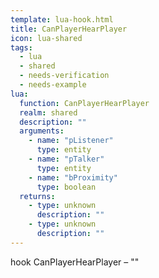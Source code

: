 ```yaml
---
template: lua-hook.html
title: CanPlayerHearPlayer
icon: lua-shared
tags:
  - lua
  - shared
  - needs-verification
  - needs-example
lua:
  function: CanPlayerHearPlayer
  realm: shared
  description: ""
  arguments:
    - name: "pListener"
      type: entity
    - name: "pTalker"
      type: entity
    - name: "bProximity"
      type: boolean
  returns:
    - type: unknown
      description: ""
    - type: unknown
      description: ""
---
```


<div class="lua__search__keywords">
hook CanPlayerHearPlayer &#x2013; ""
</div>
